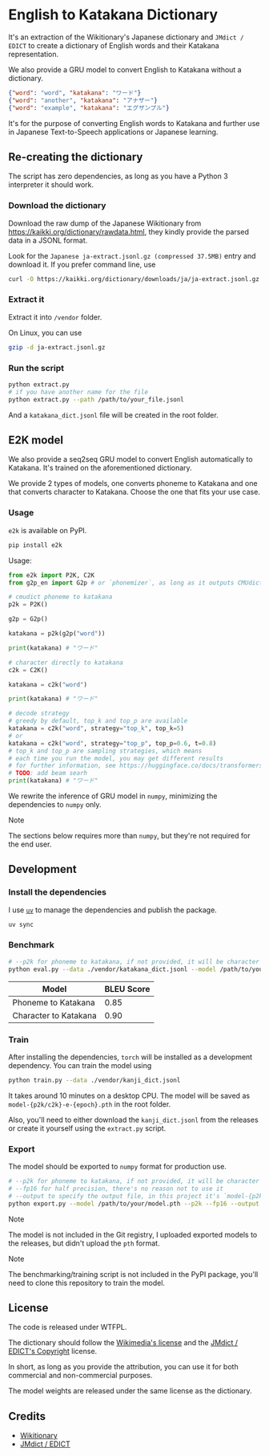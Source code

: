 # English to Katakana Dictionary

It's an extraction of the Wikitionary's Japanese dictionary and `JMdict / EDICT` to create a dictionary of English words and their Katakana representation.

We also provide a GRU model to convert English to Katakana without a dictionary.

```json
{"word": "word", "katakana": "ワード"}
{"word": "another", "katakana": "アナザー"}
{"word": "example", "katakana": "エグザンプル"}
```

It's for the purpose of converting English words to Katakana and further use in Japanese Text-to-Speech applications or Japanese learning.

## Re-creating the dictionary

The script has zero dependencies, as long as you have a Python 3 interpreter it should work.

### Download the dictionary

Download the raw dump of the Japanese Wikitionary from https://kaikki.org/dictionary/rawdata.html, they kindly provide the parsed data in a JSONL format.

Look for the `Japanese ja-extract.jsonl.gz (compressed 37.5MB)` entry and download it. If you prefer command line, use

```bash
curl -O https://kaikki.org/dictionary/downloads/ja/ja-extract.jsonl.gz
```

### Extract it

Extract it into `/vendor` folder.

On Linux, you can use

```bash
gzip -d ja-extract.jsonl.gz
```

### Run the script

```bash
python extract.py
# if you have another name for the file
python extract.py --path /path/to/your_file.jsonl
```

And a `katakana_dict.jsonl` file will be created in the root folder.

## E2K model

We also provide a seq2seq GRU model to convert English automatically to Katakana. It's trained on the aforementioned dictionary.

We provide 2 types of models, one converts phoneme to Katakana and one that converts character to Katakana. Choose the one that fits your use case.

### Usage

`e2k` is available on PyPI.

```bash
pip install e2k
```

Usage:

```python
from e2k import P2K, C2K
from g2p_en import G2p # or `phonemizer`, as long as it outputs CMUdict phoneme

# cmudict phoneme to katakana
p2k = P2K()

g2p = G2p()

katakana = p2k(g2p("word"))

print(katakana) # "ワード"

# character directly to katakana
c2k = C2K()

katakana = c2k("word")

print(katakana) # "ワード"

# decode strategy
# greedy by default, top_k and top_p are available
katakana = c2k("word", strategy="top_k", top_k=5)
# or
katakana = c2k("word", strategy="top_p", top_p=0.6, t=0.8)
# top_k and top_p are sampling strategies, which means
# each time you run the model, you may get different results
# for further information, see https://huggingface.co/docs/transformers/en/generation_strategies
# TODO: add beam searh
print(katakana) # "ワード"
```

We rewrite the inference of GRU model in `numpy`, minimizing the dependencies to `numpy` only.

 > [!Note]
 > The sections below requires more than `numpy`, but they're not required for the end user.

## Development

### Install the dependencies

I use [`uv`](https://docs.astral.sh/uv/) to manage the dependencies and publish the package.

```bash
uv sync
```

### Benchmark

```bash
# --p2k for phoneme to katakana, if not provided, it will be character to katakana
python eval.py --data ./vendor/katakana_dict.jsonl --model /path/to/your/model.pth --p2k
```

| Model                 | BLEU Score |
| --------------------- | ---------- |
| Phoneme to Katakana   | 0.85       |
| Character to Katakana | 0.90       |

### Train

After installing the dependencies, `torch` will be installed as a development dependency. You can train the model using

```bash
python train.py --data ./vendor/kanji_dict.jsonl
```

It takes around 10 minutes on a desktop CPU. The model will be saved as `model-{p2k/c2k}-e-{epoch}.pth` in the root folder.

Also, you'll need to either download the `kanji_dict.jsonl` from the releases or create it yourself using the `extract.py` script.

### Export

The model should be exported to `numpy` format for production use.

```bash
# --p2k for phoneme to katakana, if not provided, it will be character to katakana
# --fp16 for half precision, there's no reason not to use it
# --output to specify the output file, in this project it's `model-{p2k/c2k}.npz`
python export.py --model /path/to/your/model.pth --p2k --fp16 --output /path/to/your/model.npy
```

> [!Note]
> The model is not included in the Git registry, I uploaded exported models to the releases, but didn't upload the `pth` format.

> [!Note]
> The benchmarking/training script is not included in the PyPI package, you'll need to clone this repository to train the model.

## License

The code is released under WTFPL.

The dictionary should follow the [Wikimedia's license](https://dumps.wikimedia.org/legal.html) and the [JMdict / EDICT's Copyright](https://www.edrdg.org/) license.

In short, as long as you provide the attribution, you can use it for both commercial and non-commercial purposes.

The model weights are released under the same license as the dictionary.

## Credits

- [Wikitionary](https://www.wiktionary.org/)
- [JMdict / EDICT](http://www.edrdg.org/jmdict/edict.html)
